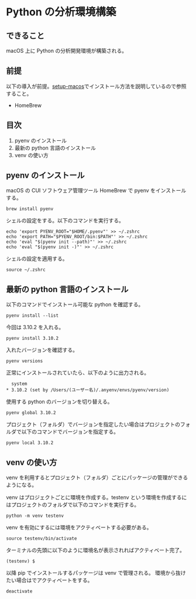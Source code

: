# Python の分析環境構築

## できること

macOS 上に Python の分析開発環境が構築される。

## 前提

以下の導入が前提。[setup-macos](https://github.com/kazukitash/setup-macos)でインストール方法を説明しているので参照すること。

- HomeBrew

## 目次

1. pyenv のインストール
2. 最新の python 言語のインストール
3. venv の使い方

## pyenv のインストール

macOS の CUI ソフトウェア管理ツール HomeBrew で pyenv をインストールする。

```shell
brew install pyenv
```

シェルの設定をする。以下のコマンドを実行する。

```shell
echo 'export PYENV_ROOT="$HOME/.pyenv"' >> ~/.zshrc
echo 'export PATH="$PYENV_ROOT/bin:$PATH"' >> ~/.zshrc
echo 'eval "$(pyenv init --path)"' >> ~/.zshrc
echo 'eval "$(pyenv init -)"' >> ~/.zshrc
```

シェルの設定を適用する。

```shell
source ~/.zshrc
```

## 最新の python 言語のインストール

以下のコマンドでインストール可能な python を確認する。

```shell
pyenv install --list
```

今回は 3.10.2 を入れる。

```shell
pyenv install 3.10.2
```

入れたバージョンを確認する。

```shell
pyenv versions
```

正常にインストールされていたら、以下のように出力される。

```shell
  system
* 3.10.2 (set by /Users/(ユーザー名)/.anyenv/envs/pyenv/version)
```

使用する python のバージョンを切り替える。

```shell
pyenv global 3.10.2
```

プロジェクト（フォルダ）でバージョンを指定したい場合はプロジェクトのフォルダで以下のコマンドでバージョンを指定する。

```shell
pyenv local 3.10.2
```

## venv の使い方

venv を利用するとプロジェクト（フォルダ）ごとにパッケージの管理ができるようになる。

venv はプロジェクトごとに環境を作成する。testenv という環境を作成するにはプロジェクトのフォルダで以下のコマンドを実行する。

```shell
python -m venv testenv
```

venv を有効にするには環境をアクティベートする必要がある。

```shell
source testenv/bin/activate
```

ターミナルの先頭に以下のように環境名が表示されればアクティベート完了。

```shell
(testenv) $
```

以降 pip でインストールするパッケージは venv で管理される。
環境から抜けたい場合はでアクティベートをする。

```shell
deactivate
```
